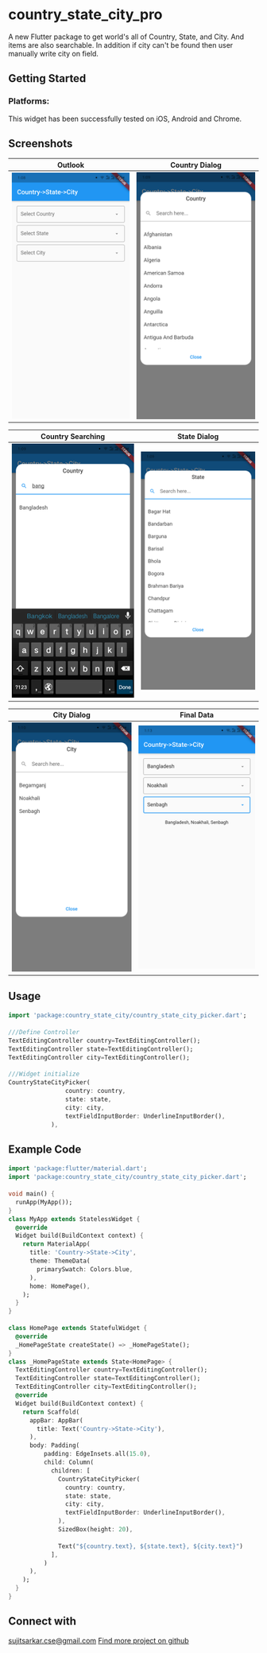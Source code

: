 # country_state_city_pro

A new Flutter package to get world's all of Country, State, and City.
And items are also searchable. In addition if city can't be found then 
user manually write city on field.

## Getting Started

### Platforms:
This widget has been successfully tested on iOS, Android and Chrome.

## Screenshots
Outlook                               | Country Dialog
--------------------------------------|--------------------------------------
![image info](assets/ex_img/sc_1.png) | ![image info](assets/ex_img/sc_2.png)

Country Searching                     | State Dialog
--------------------------------------|--------------------------------------
![image info](assets/ex_img/sc_3.png) | ![image info](assets/ex_img/sc_4.png)

City Dialog                           | Final Data
--------------------------------------|--------------------------------------
![image info](assets/ex_img/sc_5.png) | ![image info](assets/ex_img/sc_6.png)

## Usage
```dart
import 'package:country_state_city/country_state_city_picker.dart';

///Define Controller
TextEditingController country=TextEditingController();
TextEditingController state=TextEditingController();
TextEditingController city=TextEditingController();

///Widget initialize
CountryStateCityPicker(
                country: country,
                state: state,
                city: city,
                textFieldInputBorder: UnderlineInputBorder(),
            ),
```

## Example Code
```dart
import 'package:flutter/material.dart';
import 'package:country_state_city/country_state_city_picker.dart';

void main() {
  runApp(MyApp());
}
class MyApp extends StatelessWidget {
  @override
  Widget build(BuildContext context) {
    return MaterialApp(
      title: 'Country->State->City',
      theme: ThemeData(
        primarySwatch: Colors.blue,
      ),
      home: HomePage(),
    );
  }
}

class HomePage extends StatefulWidget {
  @override
  _HomePageState createState() => _HomePageState();
}
class _HomePageState extends State<HomePage> {
  TextEditingController country=TextEditingController();
  TextEditingController state=TextEditingController();
  TextEditingController city=TextEditingController();
  @override
  Widget build(BuildContext context) {
    return Scaffold(
      appBar: AppBar(
        title: Text('Country->State->City'),
      ),
      body: Padding(
          padding: EdgeInsets.all(15.0),
          child: Column(
            children: [
              CountryStateCityPicker(
                country: country,
                state: state,
                city: city,
                textFieldInputBorder: UnderlineInputBorder(),
              ),
              SizedBox(height: 20),

              Text("${country.text}, ${state.text}, ${city.text}")
            ],
          )
      ),
    );
  }
}
```

## Connect with
<a href="mailto:sujitsarkar.cse@gmail.com">sujitsarkar.cse@gmail.com</a>
<a href="https://github.com/SujitSarkar">Find more project on github</a>
